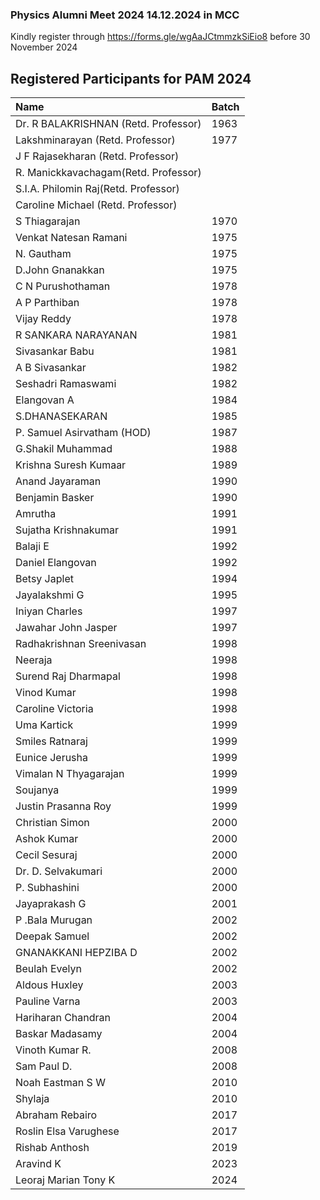

### Physics Alumni Meet 2024 14.12.2024 in MCC

Kindly register through https://forms.gle/wgAaJCtmmzkSiEio8 before 30 November 2024


## Registered Participants for PAM 2024

| Name                                 | Batch|
|:-------------------------------------|:-----|
| Dr. R BALAKRISHNAN (Retd. Professor) | 1963 |
| Lakshminarayan (Retd. Professor)     | 1977	|
| J F Rajasekharan (Retd. Professor)   |      |
| R. Manickkavachagam(Retd. Professor) |      |
| S.I.A. Philomin Raj(Retd. Professor) |      |
| Caroline Michael (Retd. Professor)   |      |
| S Thiagarajan 	                     | 1970 |
| Venkat Natesan Ramani 	             | 1975 |
| N. Gautham	                         | 1975 |
| D.John Gnanakkan	                   | 1975 |
| C N Purushothaman                    | 1978 |
| A P Parthiban                        | 1978 |
| Vijay Reddy                          | 1978 |
| R SANKARA NARAYANAN 	               | 1981 |
| Sivasankar Babu                      | 1981 |
| A B Sivasankar 	                     | 1982 |
| Seshadri Ramaswami	                 | 1982 |
| Elangovan A	                         | 1984 |
| S.DHANASEKARAN	                     | 1985 |
| P. Samuel Asirvatham (HOD) 	         | 1987	|
| G.Shakil Muhammad 	                 | 1988 |
| Krishna Suresh Kumaar                | 1989 |
| Anand Jayaraman	                     | 1990 |
| Benjamin Basker	                     | 1990 |
| Amrutha	                             | 1991 |
| Sujatha Krishnakumar	               | 1991 |
| Balaji E                             | 1992 |
| Daniel Elangovan 	                   | 1992	|
| Betsy Japlet                         | 1994 |
| Jayalakshmi G	                       | 1995 |
| Iniyan Charles 	                     | 1997 |
| Jawahar John Jasper                  | 1997 |
| Radhakrishnan Sreenivasan	           | 1998 |
| Neeraja                              | 1998 |
| Surend Raj Dharmapal                 | 1998 |
| Vinod Kumar                          | 1998 |
| Caroline Victoria                    | 1998 |
| Uma Kartick	                         | 1999 |
| Smiles Ratnaraj	                     | 1999 |
| Eunice Jerusha 	                     | 1999 |
| Vimalan N Thyagarajan                | 1999 |
| Soujanya                             | 1999 |
| Justin Prasanna Roy                  | 1999 |
| Christian Simon                      | 2000 |
| Ashok Kumar                          | 2000 |
| Cecil Sesuraj	                       | 2000 |
| Dr. D. Selvakumari 	                 | 2000 |
| P. Subhashini                        | 2000 |
| Jayaprakash G                        | 2001 |
| P .Bala Murugan	                     | 2002 |
| Deepak Samuel                        | 2002 |
| GNANAKKANI HEPZIBA D	               | 2002 |
| Beulah Evelyn 	                     | 2002 |
| Aldous Huxley                        | 2003 |
| Pauline Varna                        | 2003 |
| Hariharan Chandran	                 | 2004	|
| Baskar Madasamy	                     | 2004	|
| Vinoth Kumar R.                      | 2008 |
| Sam Paul D.	                         | 2008 | 
| Noah Eastman S W                     | 2010 |
| Shylaja                              | 2010 |
| Abraham Rebairo	                     | 2017 |
| Roslin Elsa Varughese                | 2017 |
| Rishab Anthosh                       | 2019 |
| Aravind K                            | 2023 |
| Leoraj Marian Tony K                 | 2024 |
